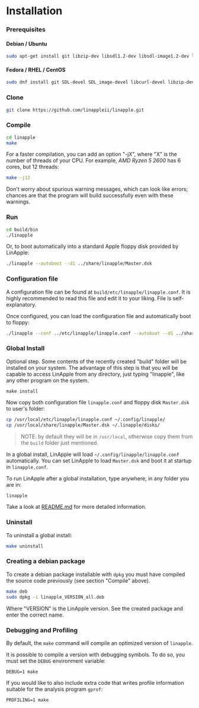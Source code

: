 # Installation


### Prerequisites

#### Debian / Ubuntu

```bash
sudo apt-get install git libzip-dev libsdl1.2-dev libsdl-image1.2-dev libcurl4-openssl-dev zlib1g-dev imagemagick
```

#### Fedora / RHEL / CentOS

```bash
sudo dnf install git SDL-devel SDL_image-devel libcurl-devel libzip-devel GraphicsMagick GraphicsMagick-devel GraphicsMagick-perl
```

### Clone

```bash
git clone https://github.com/linappleii/linapple.git
```

### Compile

```bash
cd linapple
make
```
For a faster compilation, you can add an option "-jX", where "X" is the number of threads of your CPU. For example, *AMD Ryzen 5 2600* has 6 cores, but 12 threads:
```bash
make -j12
```

Don't worry about spurious warning messages, which can look like errors; chances are that the program will build successfully even with these warnings.

### Run

```bash
cd build/bin
./linapple
```

Or, to boot automatically into a standard Apple floppy disk provided by LinApple:

```bash
./linapple --autoboot --d1 ../share/linapple/Master.dsk
```

### Configuration file

A configuration file can be found at `build/etc/linapple/linapple.conf`. It is highly recommended to read this file and edit it to your liking. File is self-explanatory.

Once configured, you can load the configuration file and automatically boot to floppy:

```bash
./linapple --conf ../etc/linapple/linapple.conf --autoboot --d1 ../share/linapple/Master.dsk
```

### Global Install

Optional step. Some contents of the recently created "build" folder will be installed on your system. The advantage of this step is that you will be capable to access LinApple from any directory, just typing "linapple", like any other program on the system.

```shell
make install
```

Now copy both configuration file `linapple.conf` and floppy disk `Master.dsk` to user's folder:

```bash
cp /usr/local/etc/linapple/linapple.conf ~/.config/linapple/
cp /usr/local/share/linapple/Master.dsk ~/.linapple/disks/
```

> NOTE: by default they will be in `/usr/local`, otherwise copy them from the `build` folder just mentioned.


In a global install, LinApple will load `~/.config/linapple/linapple.conf` automatically. You can set LinApple to load `Master.dsk` and boot it at startup in `linapple.conf`.

To run LinApple after a global installation, type anywhere, in any folder you are in:

```bash
linapple
```

Take a look at [README.md](README.md) for more detailed information.

### Uninstall

To uninstall a global install:

```bash
make uninstall
```

### Creating a debian package

To create a debian package installable with `dpkg` you must have compiled the source code previously (see section "Compile" above).

```bash
make deb
sudo dpkg -i linapple_VERSION_all.deb
```

Where "VERSION" is the LinApple version. See the created package and enter the correct name.

### Debugging and Profiling

By default, the `make` command will compile an optimized version of `linapple`.

It is possible to compile a version with debugging symbols. To do so, you must
set the `DEBUG` environment variable:

    DEBUG=1 make

If you would like to also include extra code that writes profile information
suitable for the analysis program `gprof`:

    PROFILING=1 make
